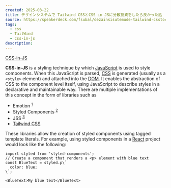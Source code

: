 ```yaml
---
created: 2025-03-22
title: デザインシステムで Tailwind CSSとCSS in JSに分散投資をしたら良かった話
source: https://speakerdeck.com/fsubal/dezainsisutemude-tailwind-csstocss-in-jsnifen-san-tou-zi-wositaraliang-katutahua
tags:
  - css
  - TailWind
  - css-in-js
description:
---
```

[CSS-in-JS](https://en.wikipedia.org/wiki/CSS-in-JS)

**CSS-in-JS** is a styling technique by which [JavaScript](https://en.wikipedia.org/wiki/JavaScript "JavaScript") is used to style components. When this JavaScript is parsed, [CSS](https://en.wikipedia.org/wiki/Cascading_Style_Sheets "Cascading Style Sheets") is generated (usually as a `<style>` element) and attached into the [DOM](https://en.wikipedia.org/wiki/Document_Object_Model "Document Object Model"). It enables the abstraction of CSS to the component level itself, using JavaScript to describe styles in a declarative and maintainable way. There are multiple implementations of this concept in the form of libraries such as

- Emotion <sup><a href="https://en.wikipedia.org/wiki/#fn:1">1</a></sup>
- Styled Components <sup><a href="https://en.wikipedia.org/wiki/#fn:2">2</a></sup>
- JSS <sup><a href="https://en.wikipedia.org/wiki/#fn:3">3</a></sup>
- [Tailwind CSS](https://en.wikipedia.org/wiki/Tailwind_CSS "Tailwind CSS")

These libraries allow the creation of styled components using tagged template literals. For example, using styled components in a [React](https://en.wikipedia.org/wiki/React_\(JavaScript_library\) "React (JavaScript library)") project would look like the following:

```
import styled from 'styled-components';
// Create a component that renders a <p> element with blue text
const BlueText = styled.p\`
  color: blue;
\`;

<BlueText>My blue text</BlueText>
```
